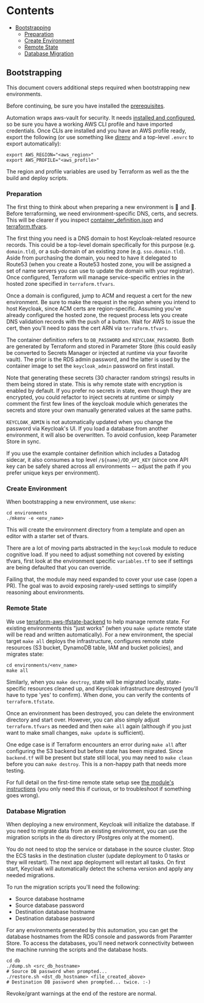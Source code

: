 # Contents

- [Bootstrapping](#bootstrapping)
  - [Preparation](#preparation)
  - [Create Environment](#create-environment)
  - [Remote State](#remote-state)
  - [Database Migration](#database-migration)

## Bootstrapping

This document covers additional steps required when bootstrapping new environments.

Before continuing, be sure you have installed the [prerequisites](https://github.com/deadlysyn/terraform-keycloak-aws#prerequisites).

Automation wraps aws-vault for security. It needs [installed and configured](https://github.com/99designs/aws-vault#quick-start),
so be sure you have a working AWS CLI profile and have imported credentials.
Once CLIs are installed and you have an AWS profile ready, export the following
(or use something like [direnv](https://direnv.net) and a top-level `.envrc`
to export automatically):

```console
export AWS_REGION="<aws_region>"
export AWS_PROFILE="<aws_profile>"
```

The region and profile variables are used by Terraform as well
as the the build and deploy scripts.

### Preparation

The first thing to think about when preparing a new environment
is 🐓 and 🥚. Before terraforming, we need environment-specific
DNS, certs, and secrets. This will be clearer if you inspect
[container_definition.json](https://github.com/deadlysyn/terraform-keycloak-aws/blob/main/modules/keycloak/templates/container_definition.json)
and
[terraform.tfvars](https://github.com/deadlysyn/terraform-keycloak-aws/blob/main/environments/template/template.tfvars).

The first thing you need is a DNS domain to host Keycloak-related
resource records. This could be a top-level domain specifically for this
purpose (e.g. `domain.tld`), or a sub-domain of an existing zone (e.g. `sso.domain.tld`).
Aside from purchasing the domain, you need to have it delegated to Route53
(when you create a Route53 hosted zone, you will be assigned a set of name servers
you can use to update the domain with your registrar). Once configured, Terraform
will manage service-specific entries in the hosted zone specified in `terraform.tfvars`.

Once a domain is configured, jump to ACM and request a cert
for the new environment. Be sure to make the request in the region where you
intend to host Keycloak, since ACM certs are region-specific. Assuming you've already
configured the hosted zone, the request process lets you create DNS validation records
with the push of a button. Wait for AWS to issue the cert, then you'll need to pass
the cert ARN via `terraform.tfvars`.

The container definition refers to `DB_PASSWORD` and `KEYCLOAK_PASSWORD`.
Both are generated by Terraform and stored in Parameter Store (this could
easily be converted to Secrets Manager or injected at runtime via your
favorite vault). The prior is the RDS admin password, and the latter is
used by the container image to set the `keycloak_admin` password on first install.

Note that generating these secrets (30 character random strings) results
in them being stored in state. This is why remote state with encryption is
enabled by default. If you prefer no secrets in state, even though they are
encrypted, you could refactor to inject secrets at runtime or
simply comment the first few lines of the keycloak module which generates
the secrets and store your own manually generated values at the same paths.

`KEYCLOAK_ADMIN` is not automatically updated when you change
the password via Keycloak's UI. If you load a database from another environment,
it will also be overwritten. To avoid confusion, keep Parameter Store in sync.

If you use the example container definition which includes a Datadog
sidecar, it also consumes a top level `/${name}/DD_API_KEY` (since one API
key can be safely shared across all environments -- adjust the path if you
prefer unique keys per environment).

### Create Environment

When bootstrapping a new environment, use `mkenv`:

```console
cd environments
./mkenv -e <env_name>
```

This will create the environment directory from a template and open an
editor with a starter set of tfvars.

There are a lot of moving parts abstracted in the `keycloak` module to
reduce cognitive load. If you need to adjust something not covered by
existing tfvars, first look at the environment specific `variables.tf`
to see if settings are being defaulted that you can override.

Failing that, the module may need expanded to cover your use case
(open a PR). The goal was to avoid exposing rarely-used settings
to simplify reasoning about environments.

### Remote State

We use [terraform-aws-tfstate-backend](https://github.com/cloudposse/terraform-aws-tfstate-backend)
to help manage remote state. For existing environments this
"just works" (when you `make update` remote state will be read and
written automatically). For a new environment, the special target
`make all` deploys the infrastructure, configures remote state
resources (S3 bucket, DynamoDB table, IAM and bucket policies),
and migrates state:

```console
cd environments/<env_name>
make all
```

Similarly, when you `make destroy`, state will be migrated
locally, state-specific resources cleaned up, and Keycloak
infrastructure destroyed (you'll have to type 'yes' to confirm).
When done, you can verify the contents of `terraform.tfstate`.

Once an environment has been destroyed, you can delete
the environment directory and start over. However, you can also simply adjust
`terraform.tfvars` as needed and then `make all` again (although if
you just want to make small changes, `make update` is sufficient).

One edge case is if Terraform encounters an error during `make all` after configuring
the S3 backend but before state has been migrated. Since `backend.tf`
will be present but state still local, you may need to `make clean`
before you can `make destroy`. This is a non-happy path that needs more testing.

For full detail on the first-time remote state setup see
[the module's instructions](https://github.com/cloudposse/terraform-aws-tfstate-backend#usage)
(you only need this if curious, or to troubleshoot if something goes wrong).

### Database Migration

When deploying a new environment, Keycloak will initialize the database.
If you need to migrate data from an existing environment, you can use the
migration scripts in the `db` directory (Postgres only at the moment).

You do not need to stop the service or database in the source
cluster. Stop the ECS tasks in the destination cluster (update deployment
to 0 tasks or they will restart). The next app deployment will restart all tasks.
On first start, Keycloak will automatically detect the schema version and apply
any needed migrations.

To run the migration scripts you'll need the following:

- Source database hostname
- Source database password
- Destination database hostname
- Destination database password

For any environments generated by this automation, you can get the
database hostnames from the RDS console and passwords from Paramter Store.
To access the databases, you'll need network connectivity between the
machine running the scripts and the database hosts.

```console
cd db
./dump.sh <src_db_hostname>
# Source DB password when prompted...
./restore.sh <dst_db_hostname> <file_created_above>
# Destination DB password when prompted... twice. :-)
```

Revoke/grant warnings at the end of the restore are normal.
